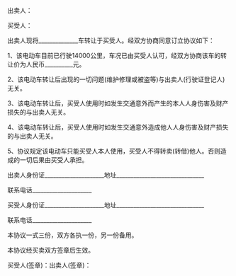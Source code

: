 
 


出卖人：


买受人：


出卖人现将______________车转让于买受人。经双方协商同意订立协议如下：


1、该电动车目前已行驶14000公里，车况已由买受人认可，经双方协商该车的转让价为人民币__________元。


2、该电动车转让后出现的一切问题(维护修理或被盗等)与出卖人(行驶证登记人)无关。


3、该电动车转让后，买受人使用时如发生交通意外而产生的本人人身伤害及财产损失的与出卖人无关。


4、该电动车转让后，买受人使用时如发生交通意外造成他人人身伤害及财产损失的与出卖人无关。


5、协议规定该电动车只能买受人本人使用，买受人不得转卖(转借)他人。否则造成的一切后果由买受人承担。


出卖人身份证_____________________地址_______________________________


联系电话_____________________


买受人身份证_____________________地址_______________________________


联系电话_____________________


本协议一式三份，双方各执一份，另一份备用。


本协议经买卖双方签章后生效。


买受人(签章)：出卖人(签章)：
 


 

 
 
 
 
 
  


  
 

  


  


  
 
 
 
 

